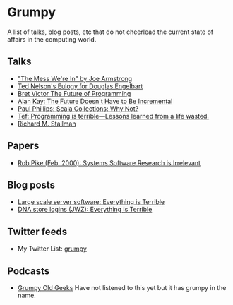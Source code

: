 # Grumpy

A list of talks, blog posts, etc that do not cheerlead the current state of
affairs in the computing world.

## Talks
* ["The Mess We're In" by Joe Armstrong](https://www.youtube.com/watch?v=lKXe3HUG2l4)
* [Ted Nelson's Eulogy for Douglas Engelbart](https://www.youtube.com/watch?v=yMjPqr1s-cg)
* [Bret Victor The Future of Programming](https://www.youtube.com/watch?v=8pTEmbeENF4)
* [Alan Kay: The Future Doesn't Have to Be Incremental](https://www.youtube.com/watch?v=gTAghAJcO1o)
* [Paul Phillips: Scala Collections: Why Not?](https://www.youtube.com/watch?v=uiJycy6dFSQ)
* [Tef: Programming is terrible—Lessons learned from a life wasted.](https://www.youtube.com/watch?v=csyL9EC0S0c)
* [Richard M. Stallman](https://www.youtube.com/watch?v=uFMMXRoSxnA)

## Papers
* [Rob Pike (Feb. 2000): Systems Software Research is Irrelevant](http://herpolhode.com/rob/utah2000.pdf)

## Blog posts
* [Large scale server software: Everything is Terrible](http://ferd.ca/lessons-learned-while-working-on-large-scale-server-software.html)
* [DNA store logins (JWZ): Everything is Terrible](http://www.jwz.org/blog/2015/04/dna-store-logins/)

## Twitter feeds
* My Twitter List: [grumpy](https://twitter.com/uhAndrew/lists/grumpy)

## Podcasts
* [Grumpy Old Geeks](http://tunein.com/radio/Grumpy-Old-Geeks-p561624/) Have not listened to this yet but it has grumpy in the name.

